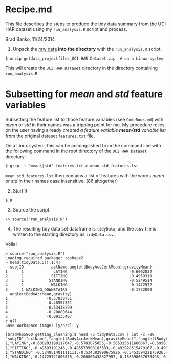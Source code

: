Recipe.md
=========

This file describes the steps to produce the tidy data summary from the UCI HAR dataset using 
my `run_analysis.R` script and process.

Brad Banko, 11/24/2014


1. Unpack the [raw data](https://d396qusza40orc.cloudfront.net/getdata%2Fprojectfiles%2FUCI%20HAR%20Dataset.zip) **into the directory** with the `run_analysis.R` script.

```
$ unzip getdata_projectfiles_UCI HAR Dataset.zip  # on a Linux system
```

This will create the `UCI HAR Dataset` directory in the directory containing `run_analysis.R`.


# Subsetting for *mean* and *std* feature variables

Subsetting the feature list to those feature variables (see `CodeBook.md`) with *mean* or *std* in
their names was a tripping point for me. My procedure relies on the user having already *created a 
feature variable **mean/std** variable list* from the original dataset `features.txt` file.

On a Linux system, this can be accomplished from the command line with the following command in the 
root directory of the `UCI HAR Dataset` directory:

```
$ grep -i 'mean\|std' features.txt > mean_std_features.lst
```

`mean_std_features.lst` then contains a list of features with the words *mean* or *std* in their names
case insensitive.  (86 altogether)


2. Start R:

```
$ R
```

3. Source the script:

```
\> source("run_analysis.R")
```

4. The resulting tidy data set dataframe is `tidyData`, and the .csv file is written to the starting
directory as `tidyData.csv`.


Voila!


```
> source("run_analysis.R")
Loading required package: reshape2
> head(tidyData,5)[,1:4]
  subjID            actName angle(tBodyAccJerkMean),gravityMean)
1      1             LAYING                           -0.6002032
2      1            SITTING                           -0.4959319
3      1           STANDING                           -0.5249514
4      1            WALKING                           -0.1472572
5      1 WALKING_DOWNSTAIRS                           -0.1732090
  angle(tBodyAccMean,gravity)
1                 -0.57830751
2                 -0.48557351
3                 -0.53438299
4                 -0.20080644
5                 -0.09135407
> q()
Save workspace image? [y/n/c]: y

[brad@hp5800 getting_cleaning]$ head -5 tidyData.csv | cut -c -80
"subjID","actName","angle(tBodyAccJerkMean),gravityMean)","angle(tBodyAccMean,gr
1,"LAYING",-0.600203190117647,-0.5783075055,-0.565315611666667,-0.59963147765686
1,"SITTING",-0.49593191246,-0.485573508183333,-0.492928515479167,-0.493991032083
1,"STANDING",-0.524951401111111,-0.534382990675926,-0.545359422175926,-0.4974518
1,"WALKING",-0.14725721806875,-0.200806438327957,-0.158598637678495,-0.187864152

```





